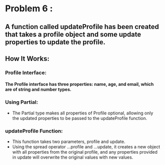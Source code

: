 # Problem 6 :
## A function called updateProfile has been created that takes a profile object and some update properties to update the profile.

## How It Works:
### Profile Interface:

#### The Profile interface has three properties: name, age, and email, which are of string and number types.
### Using Partial<Profile>:

* The Partial<Profile> type makes all properties of Profile optional, allowing only the updated properties to be passed to the updateProfile function.
### updateProfile Function:

* This function takes two parameters, profile and update.
* Using the spread operator ...profile and ...update, it creates a new object with all properties from the original profile, and any properties provided in update will overwrite the original values with new values.